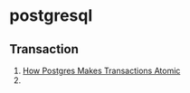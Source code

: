 # postgresql

## Transaction
1. [How Postgres Makes Transactions Atomic](https://brandur.org/postgres-atomicity)
2. 

